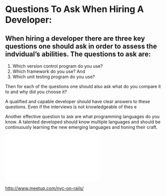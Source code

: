 # Questions To Ask When Hiring A Developer:

## When hiring a developer there are three key questions one should ask in order to assess the indvidual’s abilities. The questions to ask are: 
1) Which version control program do you use?
2) Which framework do you use? And 
3) Which unit testing program do you use? 

Then for each of the questions one should also ask what do you compare it to and why did you choose it?

A qualified and capable developer should have clear answers to these questions.  Even if the interviews is not knowledgeable of thes e 

Another effective question to ask are what programming languages do you know.  A talented developed should know multiple languages and should be continuously learning the new emerging languages and honing their craft.




![Alt text](/http://blog.cauvin.org/2012/01/top-5-prospect-interview-mistakes.html)

http://www.meetup.com/nyc-on-rails/


